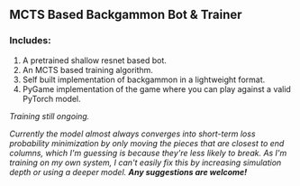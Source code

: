 ## MCTS Based Backgammon Bot & Trainer

### Includes:
1. A pretrained shallow resnet based bot.
2. An MCTS based training algorithm.
3. Self built implementation of backgammon in a lightweight format.
4. PyGame implementation of the game where you can play against a valid PyTorch model.

*Training still ongoing.*

*Currently the model almost always converges into short-term loss probability minimization by only moving the pieces that are closest to end columns, which I'm guessing is because they're less likely to break. As I'm training on my own system, I can't easily fix this by increasing simulation depth or using a deeper model. **Any suggestions are welcome!***
